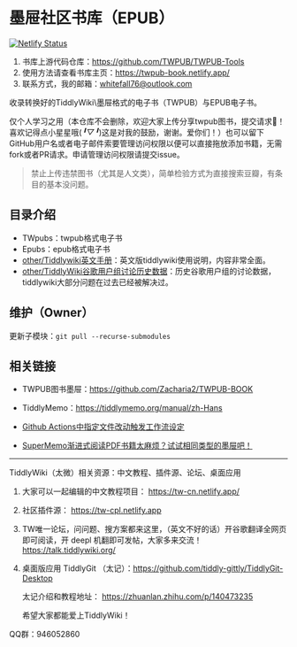 # 墨屉社区书库（EPUB）

[![Netlify Status](https://api.netlify.com/api/v1/badges/28bdb46a-d3bb-44e4-a285-3be5f6de833a/deploy-status)](https://app.netlify.com/sites/twpub-book/deploys)

1. 书库上游代码仓库：https://github.com/TWPUB/TWPUB-Tools
2. 使用方法请查看书库主页：https://twpub-book.netlify.app/
3. 联系方式，我的邮箱：whitefall76@outlook.com

收录转换好的TiddlyWiki\墨屉格式的电子书（TWPUB）与EPUB电子书。

仅个人学习之用（本仓库不会删除，欢迎大家上传分享twpub图书，提交请求🙂！ 喜欢记得点小星星哦(*╹▽╹*)这是对我的鼓励，谢谢。爱你们！）也可以留下GitHub用户名或者电子邮件索要管理访问权限以便可以直接拖放添加书籍，无需fork或者PR请求。申请管理访问权限请提交issue。

> 禁止上传违禁图书（尤其是人文类），简单检验方式为直接搜索豆瓣，有条目的基本没问题。



## 目录介绍

- TWpubs：twpub格式电子书
- Epubs：epub格式电子书
- [other/Tiddlywiki英文手册](other/The_Book_of_tiddlywiki_Advanced_Customization.pdf)：英文版tiddlywiki使用说明，内容非常全面。
- [other/TiddlyWiki谷歌用户组讨论历史数据](other/TiddlyWiki_google_group.html)：历史谷歌用户组的讨论数据，tiddlywiki大部分问题在过去已经被解决过。

## 维护（Owner）

更新子模块：`git pull --recurse-submodules`

## 相关链接

- TWPUB图书墨屉：https://github.com/Zacharia2/TWPUB-BOOK
- TiddlyMemo：https://tiddlymemo.org/manual/zh-Hans


- [Github Actions中指定文件改动触发工作流设定](https://blog.csdn.net/shiwanghualuo/article/details/120301501)
- [SuperMemo渐进式阅读PDF书籍太麻烦？试试相同类型的墨屉吧！](https://www.bilibili.com/read/cv16649634)

---

TiddlyWiki（太微）相关资源：中文教程、插件源、论坛、桌面应用

1. 大家可以一起编辑的中文教程项目： https://tw-cn.netlify.app/
2. 社区插件源： https://tw-cpl.netlify.app
3. TW唯一论坛，问问题、搜方案都来这里，（英文不好的话）开谷歌翻译全网页即可阅读，开 deepl 机翻即可发帖，大家多来交流！ https://talk.tiddlywiki.org/
4. 桌面版应用 TiddlyGit （太记）：https://github.com/tiddly-gittly/TiddlyGit-Desktop

   太记介绍和教程地址： https://zhuanlan.zhihu.com/p/140473235
   
   希望大家都能爱上TiddlyWiki！

QQ群：946052860
